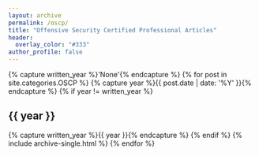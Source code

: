 ```yaml
---
layout: archive
permalink: /oscp/
title: "Offensive Security Certified Professional Articles"
header:
  overlay_color: "#333"
author_profile: false
---
```


{% capture written_year %}'None'{% endcapture %}
{% for post in site.categories.OSCP %}
{% capture year %}{{ post.date | date: '%Y' }}{% endcapture %}
{% if year != written_year %}
<h2 id="{{ year | slugify }}" class="archive__subtitle">{{ year }}</h2>
{% capture written_year %}{{ year }}{% endcapture %}
{% endif %}
{% include archive-single.html %}
{% endfor %}
